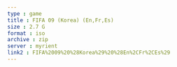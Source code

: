 ```yaml
---
type : game
title : FIFA 09 (Korea) (En,Fr,Es)
size : 2.7 G
format : iso
archive : zip
server : myrient
link2 : FIFA%2009%20%28Korea%29%20%28En%2CFr%2CEs%29
---
```


